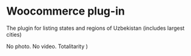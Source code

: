 # Woocommerce plug-in
The plugin for listing states and regions of Uzbekistan (includes largest cities)

No photo. No video. Totalitarity )